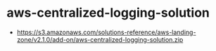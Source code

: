 # aws-centralized-logging-solution
* https://s3.amazonaws.com/solutions-reference/aws-landing-zone/v2.1.0/add-on/aws-centralized-logging-solution.zip
